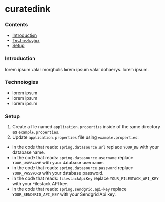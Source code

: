 # curatedink

### Contents
- [Introduction](#introduction)
- [Technologies](#technologies)
- [Setup](#setup)

### Introduction
lorem ipsum valar morghulis lorem ipsum valar dohaerys.
lorem ipsum.


### Technologies
- lorem ipsum
- lorem ipsum
- lorem ipsum

### Setup
1. Create a file named ```application.properties``` inside of the same directory as ```example.properties```.
2. Update ```application.properties``` file using ```example.properties```:
  - in the code that reads: ```spring.datasource.url``` replace ```YOUR_DB``` with your database name.
  - in the code that reads: ```spring.datasource.username``` replace ```YOUR_USERNAME``` with your database username.
  - in the code that reads: ```spring.datasource.password``` replace ```YOUR_PASSWORD``` with your database password.
  - in the code that reads: ```filestackApiKey``` replace ```YOUR_FILESTACK_API_KEY``` with your Filestack API key.
  - in the code that reads: ```spring.sendgrid.api-key``` replace ```YOUR_SENDGRID_API_KEY``` with your Sendgrid Api key.

